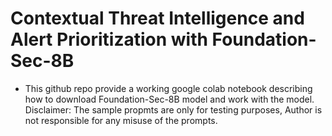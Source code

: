 # Contextual Threat Intelligence and Alert Prioritization with Foundation-Sec-8B
* This github repo provide a working google colab notebook describing how to download Foundation-Sec-8B model and work with the model. 
Disclaimer: The sample propmts are only for testing purposes, Author is not responsible for any misuse of the prompts. 
